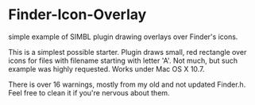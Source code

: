 Finder-Icon-Overlay
===================

simple example of SIMBL plugin drawing overlays over Finder's icons.

This is a simplest possible starter. Plugin draws small, red rectangle over icons for files with filename starting with letter 'A'. Not much, but such example was highly requested. Works under Mac OS X 10.7.

There is over 16 warnings, mostly from my old and not updated Finder.h. Feel free to clean it if you're nervous about them.
